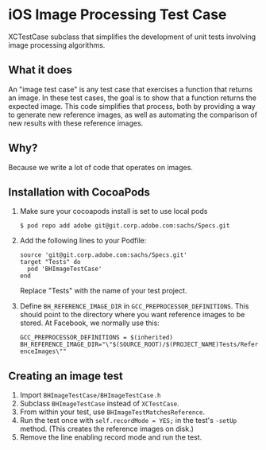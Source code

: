 iOS Image Processing Test Case
==============================

XCTestCase subclass that simplifies the development of unit tests involving
image processing algorithms.

What it does
------------

An "image test case" is any test case that exercises a function that returns
an image. In these test cases, the goal is to show that a function returns
the expected image. This code simplifies that process, both by providing a 
way to generate new reference images, as well as automating the comparison of
new results with these reference images.

Why?
----

Because we write a lot of code that operates on images.

Installation with CocoaPods
---------------------------

1. Make sure your cocoapods install is set to use local pods

     ```
     $ pod repo add adobe git@git.corp.adobe.com:sachs/Specs.git
     ```

2. Add the following lines to your Podfile:

     ```
     source 'git@git.corp.adobe.com:sachs/Specs.git'
     target "Tests" do
       pod 'BHImageTestCase'
     end
     ```

   Replace "Tests" with the name of your test project.

3. Define `BH_REFERENCE_IMAGE_DIR` in `GCC_PREPROCESSOR_DEFINITIONS`. This should
   point to the directory where you want reference images to be stored. At Facebook,
   we normally use this:

     `GCC_PREPROCESSOR_DEFINITIONS = $(inherited) BH_REFERENCE_IMAGE_DIR="\"$(SOURCE_ROOT)/$(PROJECT_NAME)Tests/ReferenceImages\""`

Creating an image test
------------------------

1. Import `BHImageTestCase/BHImageTestCase.h`
2. Subclass `BHImageTestCase` instead of `XCTestCase`.
3. From within your test, use `BHImageTestMatchesReference`.
4. Run the test once with `self.recordMode = YES;` in the test's `-setUp`
   method. (This creates the reference images on disk.)
5. Remove the line enabling record mode and run the test.
